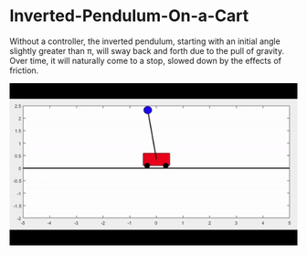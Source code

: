 # Inverted-Pendulum-On-a-Cart
Without a controller, the inverted pendulum, starting with an initial angle slightly greater than π, will sway back and forth due to the pull of gravity. Over time, it will naturally come to a stop, slowed down by the effects of friction.

![Animated GIF](Videos/No_control.gif)
